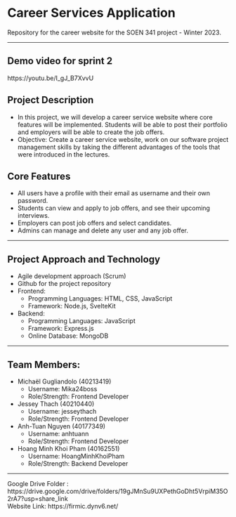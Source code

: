 # Career Services Application
Repository for the career website for the SOEN 341 project - Winter 2023.
<hr>

<h2>Demo video for sprint 2</h2>
https://youtu.be/I_gJ_B7XvvU

<h2>Project Description</h2> 
<ul>
  <li>In this project, we will develop a career service website where core features will be implemented. Students will be able to post their portfolio      and employers will be able to create the job offers.</li>
  <li>Objective: Create a career service website, work on our software project management skills by taking the different advantages of the tools that       were introduced in the lectures.</li>
</ul>

<h2>Core Features</h2>
<ul>
  <li>All users have a profile with their email as username and their own password.</li>
  <li>Students can view and apply to job offers, and see their upcoming interviews.</li>
  <li>Employers can post job offers and select candidates.</li>
  <li>Admins can manage and delete any user and any job offer.</li>
</ul>
<hr>

<h2>Project Approach and Technology</h2>
    <ul>
        <li>Agile development approach (Scrum)</li>
        <li>Github for the project repository</li>
        <li>Frontend: 
            <ul>
                <li>Programming Languages: HTML, CSS, JavaScript</li>
                <li>Framework: Node.js, SvelteKit</li>
            </ul>
        </li>
        <li>Backend: 
            <ul>
                <li>Programming Languages: JavaScript</li>
                <li>Framework: Express.js</li>
                <li>Online Database: MongoDB</li>
            </ul>
        </li>
    </ul>
<hr>

<h2>Team Members:</h2>
<ul>
    <li>Michaël Gugliandolo (40213419)
        <ul>
            <li>Username: Mika24boss</li>
            <li>Role/Strength: Frontend Developer</li>
        </ul>
    </li>
    <li>Jessey Thach (40210440)
        <ul>
            <li>Username: jesseythach</li>
            <li>Role/Strength: Frontend Developer</li>
        </ul>
    </li>
    <li>Anh-Tuan Nguyen (40177349)
        <ul>
            <li>Username: anhtuann</li>
            <li>Role/Strength: Frontend Developer</li>
        </ul>
    </li>
    <li>Hoang Minh Khoi Pham (40162551)
        <ul>
            <li>Username: HoangMinhKhoiPham</li>
            <li>Role/Strength: Backend Developer</li>
        </ul>
    </li>
</ul>
<hr>
Google Drive Folder : https://drive.google.com/drive/folders/19gJMnSu9UXPethGoDht5VrpiM35O2rA7?usp=share_link
<br/>
Website Link: https://firmic.dynv6.net/


